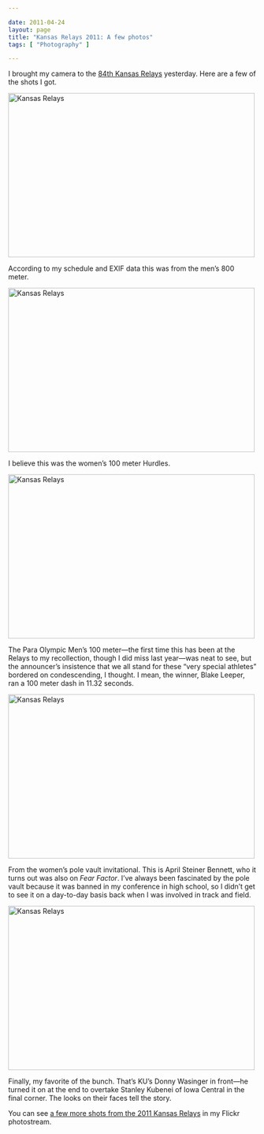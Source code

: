 ```yaml
---

date: 2011-04-24
layout: page
title: "Kansas Relays 2011: A few photos"
tags: [ "Photography" ]

---
```


I brought my camera to the [84th Kansas
Relays](http://kansasrelays.com/) yesterday. Here are a few of the shots
I got.

<a href="http://www.flickr.com/photos/rockchalk/5647540688/" title="Kansas Relays by ruralocity, on Flickr"><img src="http://farm6.static.flickr.com/5065/5647540688_528f0072b4.jpg" width="500" height="333" alt="Kansas Relays"></a>

According to my schedule and EXIF data this was from the men’s 800
meter.

<a href="http://www.flickr.com/photos/rockchalk/5647538784/" title="Kansas Relays by ruralocity, on Flickr"><img src="http://farm6.static.flickr.com/5141/5647538784_5b5cb124ce.jpg" width="500" height="333" alt="Kansas Relays"></a>

I believe this was the women’s 100 meter Hurdles.

<a href="http://www.flickr.com/photos/rockchalk/5646981389/" title="Kansas Relays by ruralocity, on Flickr"><img src="http://farm6.static.flickr.com/5148/5646981389_05f9068646.jpg" width="500" height="333" alt="Kansas Relays"></a>

The Para Olympic Men’s 100 meter&mdash;the first time this has been at
the Relays to my recollection, though I did miss last year&mdash;was
neat to see, but the announcer’s insistence that we all stand for these
“very special athletes” bordered on condescending, I thought. I mean,
the winner, Blake Leeper, ran a 100 meter dash in 11.32 seconds.

<a href="http://www.flickr.com/photos/rockchalk/5647549524/" title="Kansas Relays by ruralocity, on Flickr"><img src="http://farm6.static.flickr.com/5068/5647549524_43e6194f72.jpg" width="500" height="333" alt="Kansas Relays"></a>

From the women’s pole vault invitational. This is April Steiner Bennett,
who it turns out was also on *Fear Factor*. I’ve always been fascinated
by the pole vault because it was banned in my conference in high school,
so I didn’t get to see it on a day-to-day basis back when I was involved
in track and field.

<a href="http://www.flickr.com/photos/rockchalk/5647536942/" title="Kansas Relays by ruralocity, on Flickr"><img src="http://farm6.static.flickr.com/5263/5647536942_aacef9984b.jpg" width="500" height="333" alt="Kansas Relays"></a>

Finally, my favorite of the bunch. That’s KU’s Donny Wasinger in
front&mdash;he turned it on at the end to overtake Stanley Kubenei of
Iowa Central in the final corner. The looks on their faces tell the
story.

You can see [a few more shots from the 2011 Kansas
Relays](http://www.flickr.com/photos/rockchalk/archives/date-taken/2011/04/23/detail/)
in my Flickr photostream.
